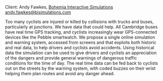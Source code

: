 Client: Andy Fawkes, [Bohemia Interactive
Simulations](Bohemia_Interactive_Simulations "wikilink")
<andy.fawkes@bisimulations.com>

Too many cyclists are injured or killed by collisions with trucks and
buses, particularly at junctions. We have data that could help. All
Cambridge buses have real time GPS tracking, and cyclists increasingly
wear GPS-connected devices like the Pebble smartwatch. We propose a
single online simulation and warning system, accessed from screens and
that exploits both historic and real data, to help drivers and cyclists
avoid accidents. Using historical data the simulation can be used to
give drivers and cyclists an appreciation of the dangers and provide
general warnings of dangerous traffic conditions for the time of day.
The real time data can be fed back to cyclists out on the streets by the
warning system, with coded buzzes on their wrist helping them plan
routes and avoid any danger ahead.